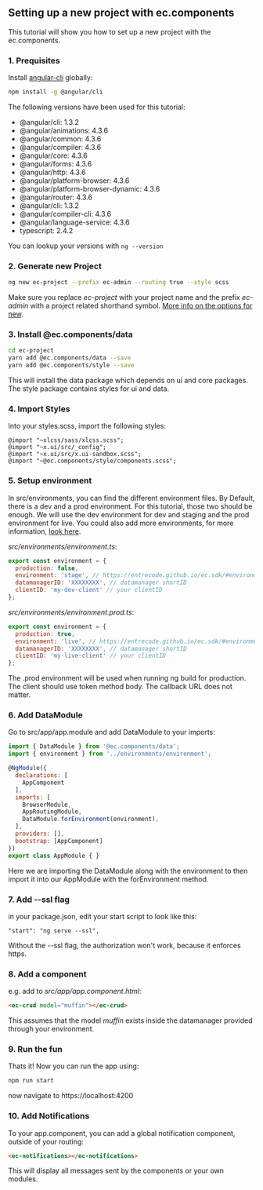 ## Setting up a new project with ec.components

This tutorial will show you how to set up a new project with the ec.components.

### 1. Prequisites

Install [angular-cli](https://cli.angular.io/) globally:

```sh
npm install -g @angular/cli
```
The following versions have been used for this tutorial:

- @angular/cli: 1.3.2
- @angular/animations: 4.3.6
- @angular/common: 4.3.6
- @angular/compiler: 4.3.6
- @angular/core: 4.3.6
- @angular/forms: 4.3.6
- @angular/http: 4.3.6
- @angular/platform-browser: 4.3.6
- @angular/platform-browser-dynamic: 4.3.6
- @angular/router: 4.3.6
- @angular/cli: 1.3.2
- @angular/compiler-cli: 4.3.6
- @angular/language-service: 4.3.6
- typescript: 2.4.2

You can lookup your versions with ```ng --version```

### 2. Generate new Project
```sh
ng new ec-project --prefix ec-admin --routing true --style scss
```
Make sure you replace _ec-project_ with your project name and the prefix _ec-admin_ with a project related shorthand symbol.
[More info on the options for new](https://github.com/angular/angular-cli/wiki/new).

### 3. Install @ec.components/data

```sh
cd ec-project
yarn add @ec.components/data --save
yarn add @ec.components/style --save
```

This will install the data package which depends on ui and core packages.
The style package contains styles for ui and data.

### 4. Import Styles

Into your styles.scss, import the following styles:

```
@import "~xlcss/sass/xlcss.scss";
@import "~x.ui/src/_config";
@import "~x.ui/src/x.ui-sandbox.scss";
@import "~@ec.components/style/components.scss";
```

### 5. Setup environment

In src/environments, you can find the different environment files.
By Default, there is a dev and a prod environment. For this tutorial, those two should be enough. We will use the dev environment for dev and staging and the prod environment for live. You could also add more environments, for more information, [look here](https://github.com/angular/angular-cli/wiki/stories-application-environments). 

_src/environments/environment.ts_:

```js
export const environment = {
  production: false,
  environment: 'stage', // https://entrecode.github.io/ec.sdk/#environment
  datamanagerID: 'XXXXXXXX', // datamanager shortID
  clientID: 'my-dev-client' // your clientID
};
```

_src/environments/environment.prod.ts_:

```js
export const environment = {
  production: true,
  environment: 'live', // https://entrecode.github.io/ec.sdk/#environment
  datamanagerID: 'XXXXXXXX', // datamanager shortID
  clientID: 'my-live-client' // your clientID
};
```
The .prod environment will be used when running ng build for production.
The client should use token method body. The callback URL does not matter.

### 6. Add DataModule

Go to src/app/app.module and add DataModule to your imports:

```js
import { DataModule } from '@ec.components/data';
import { environment } from '../environments/environment';

@NgModule({
  declarations: [
    AppComponent
  ],
  imports: [
    BrowserModule,
    AppRoutingModule,
    DataModule.forEnvironment(environment),
  ],
  providers: [],
  bootstrap: [AppComponent]
})
export class AppModule { }
```
Here we are importing the DataModule along with the environment to then import it into our AppModule with the forEnvironment method.

### 7. Add --ssl flag

in your package.json, edit your start script to look like this:

```
"start": "ng serve --ssl",
```

Without the --ssl flag, the authorization won't work, because it enforces https.

### 8. Add a component

e.g. add to _src/app/app.component.html_:

```html
<ec-crud model="muffin"></ec-crud>
```

This assumes that the model _muffin_ exists inside the datamanager provided through your environment.


### 9. Run the fun

Thats it! Now you can run the app using:

```sh
npm run start
```


now navigate to https://localhost:4200

### 10. Add Notifications

To your app.component, you can add a global notification component, outside of your routing:

```html
<ec-notifications></ec-notifications>
```

This will display all messages sent by the components or your own modules.
